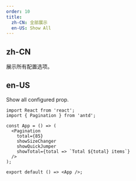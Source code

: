 ```yaml
---
order: 10
title:
  zh-CN: 全部展示
  en-US: Show All
---
```


## zh-CN

展示所有配置选项。

## en-US

Show all configured prop.

```tsx
import React from 'react';
import { Pagination } from 'antd';

const App = () => (
  <Pagination
    total={85}
    showSizeChanger
    showQuickJumper
    showTotal={total => `Total ${total} items`}
  />
);

export default () => <App />;
```
